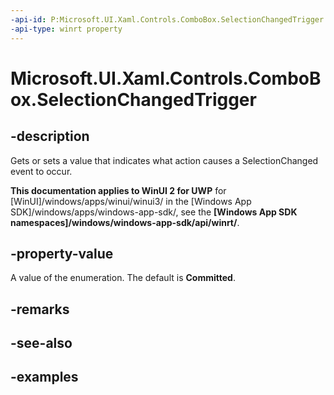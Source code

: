 ```yaml
---
-api-id: P:Microsoft.UI.Xaml.Controls.ComboBox.SelectionChangedTrigger
-api-type: winrt property
---
```


<!-- Property syntax.
public ComboBoxSelectionChangedTrigger SelectionChangedTrigger { get;  set; }
-->

# Microsoft.UI.Xaml.Controls.ComboBox.SelectionChangedTrigger

## -description
Gets or sets a value that indicates what action causes a SelectionChanged event to occur.

**This documentation applies to WinUI 2 for UWP** for [WinUI]/windows/apps/winui/winui3/ in the [Windows App SDK]/windows/apps/windows-app-sdk/, see the **[Windows App SDK namespaces]/windows/windows-app-sdk/api/winrt/**.

## -property-value
A value of the enumeration. The default is **Committed**.

## -remarks

## -see-also

## -examples

